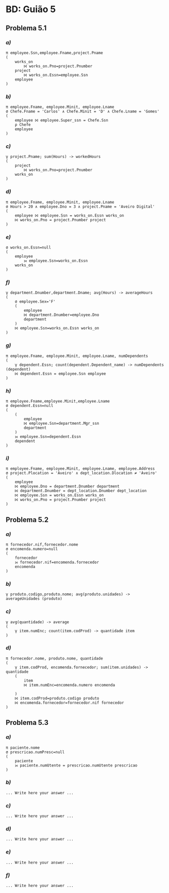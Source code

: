 # BD: Guião 5


## ​Problema 5.1
 
### *a)*

```
π employee.Ssn,employee.Fname,project.Pname
(
    works_on
        ⨝ works_on.Pno=project.Pnumber
    project
        ⨝ works_on.Essn=employee.Ssn 
    employee
)
```


### *b)* 

```
π employee.Fname, employee.Minit, employee.Lname
σ Chefe.Fname = 'Carlos' ∧ Chefe.Minit = 'D' ∧ Chefe.Lname = 'Gomes'
(
	employee ⨝ employee.Super_ssn = Chefe.Ssn
	ρ Chefe
	employee
)
```


### *c)* 

```
γ project.Pname; sum(Hours) -> workedHours
(
    project 
        ⨝ works_on.Pno=project.Pnumber
    works_on
)
```


### *d)* 

```
π employee.Fname, employee.Minit, employee.Lname
σ Hours > 20 ∧ employee.Dno = 3 ∧ project.Pname = 'Aveiro Digital' 
(
	employee ⨝ employee.Ssn = works_on.Essn works_on
	⨝ works_on.Pno = project.Pnumber project
)
```


### *e)* 

```
σ works_on.Essn=null
(
    employee 
        ⟕ employee.Ssn=works_on.Essn 
    works_on
)
```


### *f)* 

```
γ department.Dnumber,department.Dname; avg(Hours) -> averageHours
(
	σ employee.Sex='F'
	(
		employee
		⨝ department.Dnumber=employee.Dno
		department
	)
	⨝ employee.Ssn=works_on.Essn works_on
)
```


### *g)* 

```
π employee.Fname, employee.Minit, employee.Lname, numDependents
(
	γ dependent.Essn; count(dependent.Dependent_name) -> numDependents (dependent)
	⨝ dependent.Essn = employee.Ssn employee
)
```


### *h)* 

```
π employee.Fname,employee.Minit,employee.Lname
σ dependent.Essn=null
(
	(
		employee
		⨝ employee.Ssn=department.Mgr_ssn
		department
	)
	⟕ employee.Ssn=dependent.Essn
	dependent
)
```


### *i)* 

```
π employee.Fname, employee.Minit, employee.Lname, employee.Address
σ project.Plocation = 'Aveiro' ∧ dept_location.Dlocation ≠ 'Aveiro'
(
	employee
	⨝ employee.Dno = department.Dnumber department
	⨝ department.Dnumber = dept_location.Dnumber dept_location
	⨝ employee.Ssn = works_on.Essn works_on
	⨝ works_on.Pno = project.Pnumber project
)
```


## ​Problema 5.2

### *a)*

```
π fornecedor.nif,fornecedor.nome
σ encomenda.numero=null
(
	fornecedor
	⟕ fornecedor.nif=encomenda.fornecedor
	encomenda
)
```

### *b)* 

```
γ produto.codigo,produto.nome; avg(produto.unidades) -> averageUnidades (produto)
```


### *c)* 

```
γ avg(quantidade) -> average
(
	γ item.numEnc; count(item.codProd) -> quantidade item
)
```


### *d)* 

```
π fornecedor.nome, produto.nome, quantidade
(
	γ item.codProd, encomenda.fornecedor; sum(item.unidades) -> quantidade
	(
		item
		⨝ item.numEnc=encomenda.numero encomenda
		
	)
	⨝ item.codProd=produto.codigo produto
	⨝ encomenda.fornecedor=fornecedor.nif fornecedor
)
```


## ​Problema 5.3

### *a)*

```
π paciente.nome
σ prescricao.numPresc=null
(
	paciente
	⟕ paciente.numUtente = prescricao.numUtente prescricao
)
```

### *b)* 

```
... Write here your answer ...
```


### *c)* 

```
... Write here your answer ...
```


### *d)* 

```
... Write here your answer ...
```

### *e)* 

```
... Write here your answer ...
```

### *f)* 

```
... Write here your answer ...
```
